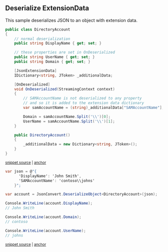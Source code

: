 ## Deserialize ExtensionData

This sample deserializes JSON to an object with extension data.

<!-- snippet: DeserializeExtensionDataTypes -->
<a id='snippet-deserializeextensiondatatypes'></a>
```cs
public class DirectoryAccount
{
    // normal deserialization
    public string DisplayName { get; set; }

    // these properties are set in OnDeserialized
    public string UserName { get; set; }
    public string Domain { get; set; }

    [JsonExtensionData]
    IDictionary<string, JToken> _additionalData;

    [OnDeserialized]
    void OnDeserialized(StreamingContext context)
    {
        // SAMAccountName is not deserialized to any property
        // and so it is added to the extension data dictionary
        var samAccountName = (string)_additionalData["SAMAccountName"];

        Domain = samAccountName.Split('\\')[0];
        UserName = samAccountName.Split('\\')[1];
    }

    public DirectoryAccount()
    {
        _additionalData = new Dictionary<string, JToken>();
    }
}
```
<sup><a href='/src/Tests/Documentation/Samples/Serializer/DeserializeExtensionData.cs#L30-L59' title='Snippet source file'>snippet source</a> | <a href='#snippet-deserializeextensiondatatypes' title='Start of snippet'>anchor</a></sup>
<!-- endSnippet -->

<!-- snippet: DeserializeExtensionDataUsage -->
<a id='snippet-deserializeextensiondatausage'></a>
```cs
var json = @"{
      'DisplayName': 'John Smith',
      'SAMAccountName': 'contoso\\johns'
    }";

var account = JsonConvert.DeserializeObject<DirectoryAccount>(json);

Console.WriteLine(account.DisplayName);
// John Smith

Console.WriteLine(account.Domain);
// contoso

Console.WriteLine(account.UserName);
// johns
```
<sup><a href='/src/Tests/Documentation/Samples/Serializer/DeserializeExtensionData.cs#L64-L80' title='Snippet source file'>snippet source</a> | <a href='#snippet-deserializeextensiondatausage' title='Start of snippet'>anchor</a></sup>
<!-- endSnippet -->
